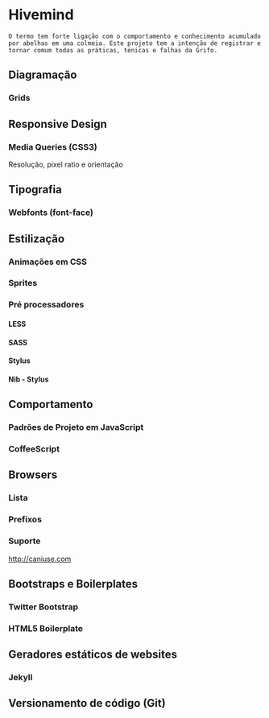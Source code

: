 # Hivemind

	O termo tem forte ligação com o comportamento e conhecimento acumulado por abelhas em uma colmeia. Este projeto tem a intenção de registrar e tornar comum todas as práticas, ténicas e falhas da Grifo.



## Diagramação

### Grids




## Responsive Design

### Media Queries (CSS3)
Resolução, pixel ratio e orientação




## Tipografia

### Webfonts (font-face)




## Estilização

### Animações em CSS

### Sprites

### Pré processadores

#### LESS

#### SASS

#### Stylus  

#### Nib - Stylus




## Comportamento

### Padrões de Projeto em JavaScript

### CoffeeScript


  

## Browsers

### Lista

### Prefixos

### Suporte

http://caniuse.com




## Bootstraps e Boilerplates

### Twitter Bootstrap

### HTML5 Boilerplate




## Geradores estáticos de websites

### Jekyll




## Versionamento de código (Git)

